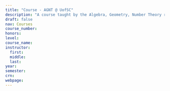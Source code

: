 ```yaml
---
title: "Course - AGNT @ UofSC"
description: "A course taught by the Algebra, Geometry, Number Theory research group at the University of South Carolina"
draft: false
nav: Courses
course_number:
honors: 
level:
course_name:
instructor: 
  first:
  middle:
  last:
year: 
semester:
crn:  
webpage:
---
```

